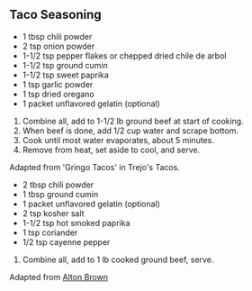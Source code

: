## Taco Seasoning

* 1 tbsp chili powder
* 2 tsp onion powder
* 1-1/2 tsp pepper flakes or chepped dried chile de arbol
* 1-1/2 tsp ground cumin
* 1-1/2 tsp sweet paprika
* 1 tsp garlic powder
* 1 tsp dried oregano
* 1 packet unflavored gelatin (optional)

1. Combine all, add to 1-1/2 lb ground beef at start of cooking.
2. When beef is done, add 1/2 cup water and scrape bottom.
3. Cook until most water evaporates, about 5 minutes.
4. Remove from heat, set aside to cool, and serve.

Adapted from 'Gringo Tacos' in Trejo's Tacos.

* 2 tbsp chili powder
* 1 tbsp ground cumin
* 1 packet unflavored gelatin (optional)
* 2 tsp kosher salt
* 1-1/2 tsp hot smoked paprika
* 1 tsp coriander
* 1/2 tsp cayenne pepper

1. Combine all, add to 1 lb cooked ground beef, serve.

Adapted from [Alton Brown](https://www.foodnetwork.com/recipes/alton-brown/taco-potion-19-recipe-2115513)
